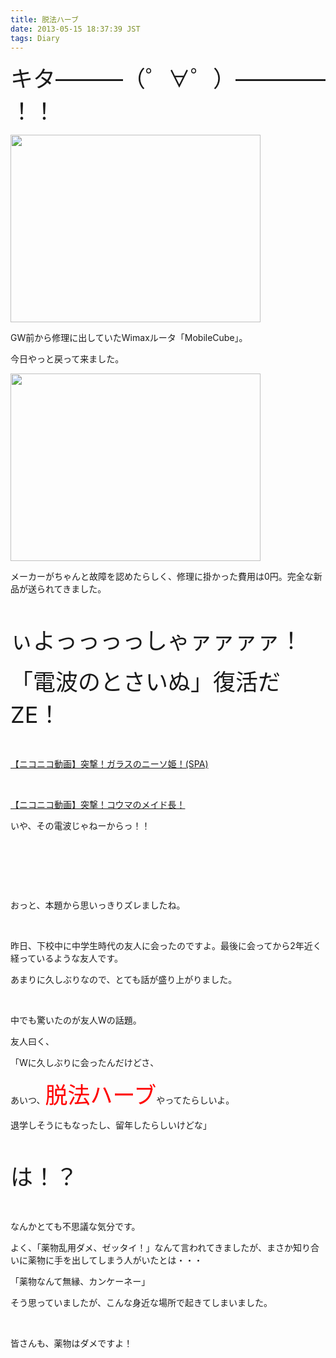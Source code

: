 ```yaml
---
title: 脱法ハーブ
date: 2013-05-15 18:37:39 JST
tags: Diary
---
```

<p><span style="font-size:36px;">キタ———（゜∀゜）———— ！！</span></p>
<p><a href="https://picasaweb.google.com/lh/photo/91aT9PO-WBvI_V4FNrx91NMTjNZETYmyPJy0liipFm0?feat=embedwebsite"><img src="https://lh6.googleusercontent.com/-Seu9FI9RV8k/UZNSlqj44DI/AAAAAAAACHg/dOBYSgpgo0Q/s400/IMG_0493.JPG" height="300" width="400" /></a></p>
<p>GW前から修理に出していたWimaxルータ「MobileCube」。</p>
<p>今日やっと戻って来ました。</p>
<p><a href="https://picasaweb.google.com/lh/photo/Hm0nX4Pm5qUyfolkAAkASdMTjNZETYmyPJy0liipFm0?feat=embedwebsite"><img src="https://lh3.googleusercontent.com/-4-3wrJATZSI/UZNSj_2c_YI/AAAAAAAACHY/YqEZNiD0HOM/s400/IMG_0494.JPG" height="300" width="400" /></a></p>
<p>メーカーがちゃんと故障を認めたらしく、修理に掛かった費用は0円。完全な新品が送られてきました。</p>
<p>&nbsp;</p>
<p><span style="font-size:36px;">ぃよっっっっしゃァァァァ！</span></p>
<p><span style="font-size:36px;">「電波のとさいぬ」復活だZE！</span></p>
<p>&nbsp;</p>
<script type="text/javascript" src="http://ext.nicovideo.jp/thumb_watch/sm17096030?w=490&h=307"></script><noscript><a href="http://www.nicovideo.jp/watch/sm17096030">【ニコニコ動画】突撃！ガラスのニーソ姫！(SPA)</a></noscript>
<p>&nbsp;</p>
<script type="text/javascript" src="http://ext.nicovideo.jp/thumb_watch/sm18041293?w=490&h=307"></script><noscript><a href="http://www.nicovideo.jp/watch/sm18041293">【ニコニコ動画】突撃！コウマのメイド長！</a></noscript>
<p>いや、その電波じゃねーからっ！！</p>
<p>&nbsp;</p>
<p>&nbsp;</p>
<p>&nbsp;</p>
<p>おっと、本題から思いっきりズレましたね。</p>
<p>&nbsp;</p>
<p>昨日、下校中に中学生時代の友人に会ったのですよ。最後に会ってから2年近く経っているような友人です。</p>
<p>あまりに久しぶりなので、とても話が盛り上がりました。</p>
<p>&nbsp;</p>
<p>中でも驚いたのが友人Wの話題。</p>
<p>友人曰く、</p>
<p>「Wに久しぶりに会ったんだけどさ、</p>
<p>あいつ、<span style="color:red;"><span style="font-size:36px;">脱法ハーブ</span></span>やってたらしいよ。</p>
<p>退学しそうにもなったし、留年したらしいけどな」</p>
<p>&nbsp;</p>
<p><span style="font-size:36px;">は！？</span></p>
<p>&nbsp;</p>
<p>なんかとても不思議な気分です。</p>
<p>よく、「薬物乱用ダメ、ゼッタイ！」なんて言われてきましたが、まさか知り合いに薬物に手を出してしまう人がいたとは・・・</p>
<p>「薬物なんて無縁、カンケーネー」</p>
<p>そう思っていましたが、こんな身近な場所で起きてしまいました。</p>
<p>&nbsp;</p>
<p>皆さんも、薬物はダメですよ！</p>